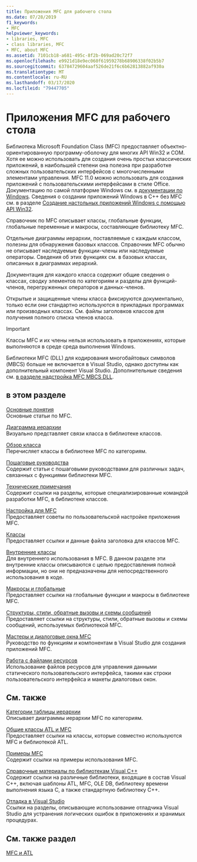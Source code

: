 ```yaml
---
title: Приложения MFC для рабочего стола
ms.date: 07/28/2019
f1_keywords:
- MFC
helpviewer_keywords:
- libraries, MFC
- class libraries, MFC
- MFC, about MFC
ms.assetid: 7101cb18-a681-495c-8f2b-069ad20c72f7
ms.openlocfilehash: e9921d18e9ec060f61959278b68906338f02b5b7
ms.sourcegitcommit: 63784729604aaf526de21f6c6b62813882af930a
ms.translationtype: MT
ms.contentlocale: ru-RU
ms.lasthandoff: 03/17/2020
ms.locfileid: "79447705"
---
```

# <a name="mfc-desktop-applications"></a>Приложения MFC для рабочего стола

Библиотека Microsoft Foundation Class (MFC) предоставляет объектно-ориентированную программу-оболочку для многих API Win32 и COM. Хотя ее можно использовать для создания очень простых классических приложений, в наибольшей степени она полезна при разработке сложных пользовательских интерфейсов с многочисленными элементами управления. MFC 11.0 можно использовать для создания приложений с пользовательскими интерфейсами в стиле Office. Документацию по самой платформе Windows см. в [документации по Windows](/windows/index). Сведения о создании приложений Windows в C++ без MFC см. в разделе [Создание настольных приложений Windows с помощью API Win32](/windows/win32/index).

Справочник по MFC описывает классы, глобальные функции, глобальные переменные и макросы, составляющие библиотеку MFC.

Отдельные диаграммы иерархии, поставляемые с каждым классом, полезны для обнаружения базовых классов. Справочник MFC обычно не описывает наследуемые функции-члены или наследуемые операторы. Сведения об этих функциях см. в базовых классах, описанных в диаграммах иерархий.

Документация для каждого класса содержит общие сведения о классах, сводку элементов по категориям и разделы для функций-членов, перегруженных операторов и данных-членов.

Открытые и защищенные члены класса фиксируются документально, только если они стандартно используются в прикладных программах или производных классах. См. файлы заголовков классов для получения полного списка членов класса.

> [!IMPORTANT]
>  Классы MFC и их члены нельзя использовать в приложениях, которые выполняются в среде среда выполнения Windows.
>
>  Библиотеки MFC (DLL) для кодирования многобайтовых символов (MBCS) больше не включается в Visual Studio, однако доступны как дополнительный компонент Visual Studio. Дополнительные сведения см. [в разделе надстройка MFC MBCS DLL](mfc-mbcs-dll-add-on.md).

## <a name="in-this-section"></a>в этом разделе

[Основные понятия](mfc-concepts.md)<br/>
Основные статьи по MFC.

[Диаграмма иерархии](hierarchy-chart.md)<br/>
Визуально представляет связи класса в библиотеке классов.

[Обзор класса](class-library-overview.md)<br/>
Перечисляет классы в библиотеке MFC по категориям.

[Пошаговые руководства](walkthroughs-mfc.md)<br/>
Содержит статьи с пошаговыми руководствами для различных задач, связанных с функциями библиотеки MFC.

[Технические примечания](mfc-technical-notes.md)<br/>
Содержит ссылки на разделы, которые специализированные командой разработки MFC, в библиотеке классов.

[Настройка для MFC](customization-for-mfc.md)<br/>
Предоставляет советы по пользовательской настройке приложения MFC.

[Классы](reference/mfc-classes.md)<br/>
Предоставляет ссылки и данные файла заголовка для классов MFC.

[Внутренние классы](reference/internal-classes.md)<br/>
Для внутреннего использования в MFC. В данном разделе эти внутренние классы описываются с целью предоставления полной информации, но они не предназначены для непосредственного использования в коде.

[Макросы и глобальные](reference/mfc-macros-and-globals.md)<br/>
Предоставляет ссылки на глобальные функции и макросы в библиотеке MFC.

[Структуры, стили, обратные вызовы и схемы сообщений](reference/structures-styles-callbacks-and-message-maps.md)<br/>
Предоставляет ссылки на структуры, стили, обратные вызовы и схемы сообщений, используемых библиотекой MFC.

[Мастеры и диалоговые окна MFC](reference/mfc-wizards-and-dialog-boxes.md)<br/>
Руководство по функциям и компонентам в Visual Studio для создания приложений MFC.

[Работа с файлами ресурсов](../windows/working-with-resource-files.md)<br/>
Использование файлов ресурсов для управления данными статического пользовательского интерфейса, такими как строки пользовательского интерфейса и макеты диалоговых окон.

## <a name="related-sections"></a>См. также

[Категории таблицы иерархии](hierarchy-chart-categories.md)<br/>
Описывает диаграммы иерархии MFC по категориям.

[Общие классы ATL и MFC](../atl-mfc-shared/atl-mfc-shared-classes.md)<br/>
Предоставляет ссылки на классы, которые совместно используются MFC и библиотекой ATL.

[Примеры MFC](../overview/visual-cpp-samples.md)<br/>
Содержит ссылки на примеры использования MFC.

[Справочные материалы по библиотекам Visual C++](../standard-library/cpp-standard-library-reference.md)<br/>
Содержит ссылки на различные библиотеки, входящие в состав Visual C++, включая шаблоны ATL, MFC, OLE DB, библиотеку времени выполнения языка C, а также стандартную библиотеку C++.

[Отладка в Visual Studio](/visualstudio/debugger/debugging-in-visual-studio)<br/>
Ссылки на разделы, описывающие использование отладчика Visual Studio для устранения логических ошибок в приложениях и хранимых процедурах.

## <a name="see-also"></a>См. также раздел

[MFC и ATL](mfc-and-atl.md)
